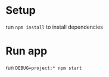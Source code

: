 # Setup

run ```npm install``` to install dependencies

# Run app

run ```DEBUG=project:* npm start```
